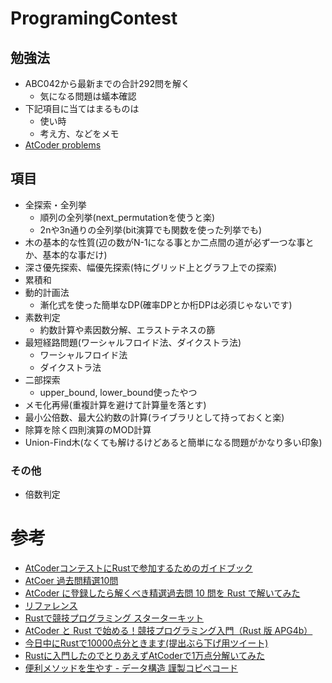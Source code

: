 # ProgramingContest

## 勉強法

- ABC042から最新までの合計292問を解く
  - 気になる問題は蟻本確認
- 下記項目に当てはまるものは
  - 使い時
  - 考え方、などをメモ
- [AtCoder problems](https://kenkoooo.com/atcoder/#/table/)

## 項目

- 全探索・全列挙
  - 順列の全列挙(next_permutationを使うと楽)
  - 2nや3n通りの全列挙(bit演算でも関数を使った列挙でも)
- 木の基本的な性質(辺の数がN-1になる事とか二点間の道が必ず一つな事とか、基本的な事だけ)
- 深さ優先探索、幅優先探索(特にグリッド上とグラフ上での探索)
- 累積和
- 動的計画法
  - 漸化式を使った簡単なDP(確率DPとか桁DPは必須じゃないです)
- 素数判定
  - 約数計算や素因数分解、エラストテネスの篩 
- 最短経路問題(ワーシャルフロイド法、ダイクストラ法)
  - ワーシャルフロイド法
  - ダイクストラ法
- 二部探索
  - upper_bound, lower_bound使ったやつ
- メモ化再帰(重複計算を避けて計算量を落とす)
- 最小公倍数、最大公約数の計算(ライブラリとして持っておくと楽)
- 除算を除く四則演算のMOD計算
- Union-Find木(なくても解けるけどあると簡単になる問題がかなり多い印象)

### その他

- 倍数判定

# 参考

- [AtCoderコンテストにRustで参加するためのガイドブック](https://doc.rust-jp.rs/atcoder-rust-resources/)
- [AtCoer 過去問精選10問](https://qiita.com/drken/items/fd4e5e3630d0f5859067)
- [AtCoder に登録したら解くべき精選過去問 10 問を Rust で解いてみた](https://qiita.com/tubo28/items/e6076e9040da57368845)
- [リファレンス](https://cpprefjp.github.io/reference.html)
- [Rustで競技プログラミング スターターキット](https://qiita.com/hatoo@github/items/fa14ad36a1b568d14f3e)
- [AtCoder と Rust で始める！競技プログラミング入門（Rust 版 APG4b）](https://zenn.dev/toga/books/apg4b-rust-ver)
- [今日中にRustで10000点分ときます(提出ぶら下げ用ツイート)](https://twitter.com/saba_kpr/status/1208039505690681344)
- [Rustに入門したのでとりあえずAtCoderで1万点分解いてみた](https://saba-kpr.hatenablog.com/entry/2019/12/21/232710)
- [便利メソッドを生やす - データ構造 謹製コピペコード](https://yoshrc.github.io/rust-atcoder-snippets/atcoder_snippets/index.html)